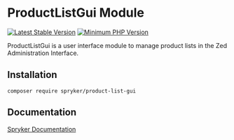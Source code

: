 # ProductListGui Module
[![Latest Stable Version](https://poser.pugx.org/spryker/product-list-gui/v/stable.svg)](https://packagist.org/packages/spryker/product-list-gui)
[![Minimum PHP Version](https://img.shields.io/badge/php-%3E%3D%207.3-8892BF.svg)](https://php.net/)

ProductListGui is a user interface module to manage product lists in the Zed Administration Interface.

## Installation

```
composer require spryker/product-list-gui
```

## Documentation

[Spryker Documentation](https://academy.spryker.com/developing_with_spryker/module_guide/modules.html)
